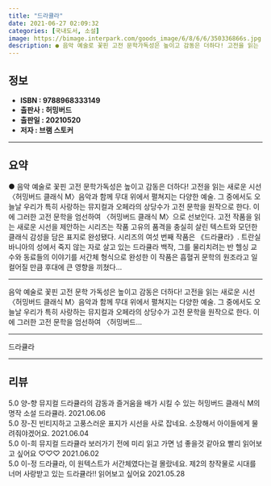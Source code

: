 ```yaml
---
title: "드라큘라"
date: 2021-06-27 02:09:32
categories: [국내도서, 소설]
image: https://bimage.interpark.com/goods_image/6/8/6/6/350336866s.jpg
description: ● 음악 예술로 꽃핀 고전 문학가독성은 높이고 감동은 더하다! 고전을 읽는 새로운 시선 〈허밍버드 클래식 M〉음악과 함께 무대 위에서 펼쳐지는 다양한 예술. 그 중에서도 오늘날 우리가 특히 사랑하는 뮤지컬과 오페라의 상당수가 고전 문학을 원작으로 한다. 이에 그러한 고전 문학을 엄선하
---
```


## **정보**

- **ISBN : 9788968333149**
- **출판사 : 허밍버드**
- **출판일 : 20210520**
- **저자 : 브램 스토커**

------



## **요약**

●  음악 예술로 꽃핀 고전 문학가독성은 높이고 감동은 더하다! 고전을 읽는 새로운 시선 〈허밍버드 클래식 M〉음악과 함께 무대 위에서 펼쳐지는 다양한 예술. 그 중에서도 오늘날 우리가 특히 사랑하는 뮤지컬과 오페라의 상당수가 고전 문학을 원작으로 한다. 이에 그러한 고전 문학을 엄선하여 〈허밍버드 클래식 M〉으로 선보인다. 고전 작품을 읽는 새로운 시선을 제안하는 시리즈는 작품 고유의 품격을 충실히 살린 텍스트와 모던한 클래식 감성을 담은 표지로 완성됐다. 시리즈의 여섯 번째 작품은 《드라큘라》. 트란실바니아의 성에서 죽지 않는 자로 살고 있는 드라큘라 백작, 그를 물리치려는 반 헬싱 교수와 동료들의 이야기를 서간체 형식으로 완성한 이 작품은 흡혈귀 문학의 원조라고 일컬어질 만큼 후대에 큰 영향을 끼쳤다...

------

음악 예술로 꽃핀 고전 문학
가독성은 높이고 감동은 더하다! 
고전을 읽는 새로운 시선 〈허밍버드 클래식 M〉음악과 함께 무대 위에서 펼쳐지는 다양한 예술. 그 중에서도 오늘날 우리가 특히 사랑하는 뮤지컬과 오페라의 상당수가 고전 문학을 원작으로 한다. 이에 그러한 고전 문학을 엄선하여 〈허밍버드... 

------


드라큘라 

------


## **리뷰** 

5.0 양-향 뮤지컬 드라큘라의 감동과 즐거움을 배가 시킬 수 있는 허밍버드 클래식 M의 명작 소설 드라큘라. 2021.06.06 <br/>5.0 장-진 빈티지하고 고풍스러운 표지가 시선을 사로 잡네요. 소장해서 아이들에게 물려줘야겠어요. 2021.06.04 <br/>5.0 이-희 뮤지컬 드라큘라 보러가기 전에 미리 읽고 가면 넘 좋을것 같아요 
빨리 읽어보고 싶어요 ♡♡♡ 2021.06.02 <br/>5.0 이-정 드라큘라, 이 원텍스트가 서간체였다는걸 몰랐네요. 제2의 창작물로 시대를 너머 사랑받고 있는 드라큘라!! 읽어보고 싶어요 2021.05.28 <br/>